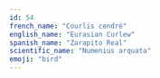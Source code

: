 ```yaml
---
id: 54
french_name: "Courlis cendré"
english_name: "Eurasian Curlew"
spanish_name: "Zarapito Real"
scientific_name: "Numenius arquata"
emoji: "bird"
---
```

